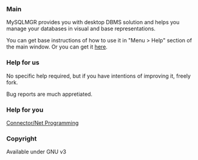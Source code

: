 ### Main
MySQLMGR provides you with desktop DBMS solution and helps you manage your databases in visual and base representations.

You can get base instructions of how to use it in "Menu > Help" section of the main window.
Or you can get it [here](https://imgur.com/l8w8eC2).

### Help for us
No specific help required, but if you have intentions of improving it, freely fork.

Bug reports are much appretiated.

### Help for you
[Connector/Net Programming](https://dev.mysql.com/doc/connector-net/en/connector-net-programming.html)

### Copyright
Available under GNU v3
